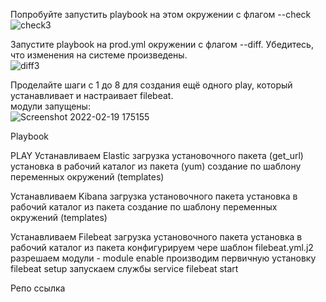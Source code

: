 Попробуйте запустить playbook на этом окружении с флагом --check  
![check3](https://user-images.githubusercontent.com/87374285/154792198-a8d9a2e9-8b33-4e7d-8f81-2079049d31fc.png)  

Запустите playbook на prod.yml окружении с флагом --diff. Убедитесь, что изменения на системе произведены.  
![diff3](https://user-images.githubusercontent.com/87374285/154792210-665a5687-3c4c-4d25-82d2-6cc5e0f50253.png)  

Проделайте шаги с 1 до 8 для создания ещё одного play, который устанавливает и настраивает filebeat.  
модули запущены:  
![Screenshot 2022-02-19 175155](https://user-images.githubusercontent.com/87374285/154792230-e131b0c6-ad40-495e-a029-7c2a9c935f7c.png)  

Playbook

PLAY
Устанавливаем Elastic
загрузка установочного пакета  (get_url)
установка в рабочий каталог из пакета (yum)
создание по шаблону переменных окружений (templates)

Устанавливаем Kibana
загрузка установочного пакета
установка в рабочий каталог из пакета
создание по шаблону переменных окружений (templates)

Устанавливаем Filebeat
загрузка установочного пакета
установка в рабочий каталог из пакета
конфигурируем чере шаблон filebeat.yml.j2
разрешаем модули - module enable
производим первичную установку filebeat setup
запускаем службы  service filebeat start

Репо ссылка 


